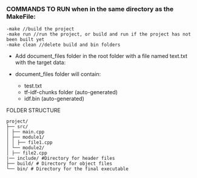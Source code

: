 ### COMMANDS TO RUN when in the same directory as the MakeFile:

    -make //build the project
    -make run //run the project, or build and run if the project has not been built yet
    -make clean //delete build and bin folders

- Add document_files folder in the root folder with a file named text.txt with the target data:

- document_files folder will contain:

  - test.txt
  - tf-idf-chunks folder (auto-generated)
  - idf.bin (auto-generated)

FOLDER STRUCTURE

    project/
    ├── src/
    │ ├── main.cpp
    │ ├── module1/
    │ │ ├── file1.cpp
    │ └── module2/
    │ ├── file2.cpp
    |── include/ #Directory for header files
    ├── build/ # Directory for object files
    └── bin/ # Directory for the final executable
